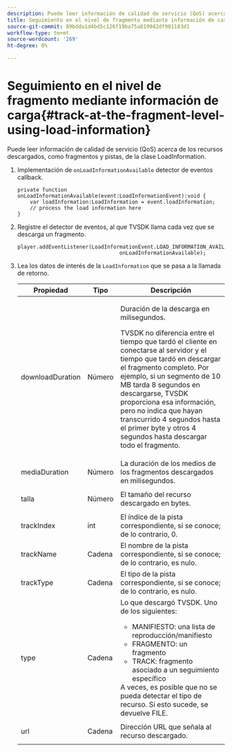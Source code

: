 ```yaml
---
description: Puede leer información de calidad de servicio (QoS) acerca de los recursos descargados, como fragmentos y pistas, de la clase LoadInformation.
title: Seguimiento en el nivel de fragmento mediante información de carga
source-git-commit: 89bdda1d4bd5c126f19ba75a819942df901183d1
workflow-type: tm+mt
source-wordcount: '269'
ht-degree: 0%

---
```



# Seguimiento en el nivel de fragmento mediante información de carga{#track-at-the-fragment-level-using-load-information}

Puede leer información de calidad de servicio (QoS) acerca de los recursos descargados, como fragmentos y pistas, de la clase LoadInformation.

1. Implementación de `onLoadInformationAvailable` detector de eventos callback.

   ```
   private function onLoadInformationAvailable(event:LoadInformationEvent):void { 
       var loadInformation:LoadInformation = event.loadInformation; 
       // process the load information here     
   }
   ```

1. Registre el detector de eventos, al que TVSDK llama cada vez que se descarga un fragmento.

   ```
   player.addEventListener(LoadInformationEvent.LOAD_INFORMATION_AVAILABLE,  
                                    onLoadInformationAvailable);
   ```

1. Lea los datos de interés de la `LoadInformation` que se pasa a la llamada de retorno.

   <table id="table_75E61A2EB25E435DB631166A7FF64757"> 
   <thead> 
   <tr> 
      <th colname="col01" class="entry"> Propiedad </th> 
      <th colname="col1" class="entry"> Tipo </th> 
      <th colname="col2" class="entry"> Descripción </th> 
   </tr> 
   </thead>
   <tbody> 
   <tr> 
      <td colname="col01"> <span class="codeph"> downloadDuration </span> </td> 
      <td colname="col1"> <p>Número </p> </td> 
      <td colname="col2"> <p>Duración de la descarga en milisegundos. </p> <p>TVSDK no diferencia entre el tiempo que tardó el cliente en conectarse al servidor y el tiempo que tardó en descargar el fragmento completo. Por ejemplo, si un segmento de 10 MB tarda 8 segundos en descargarse, TVSDK proporciona esa información, pero no indica que hayan transcurrido 4 segundos hasta el primer byte y otros 4 segundos hasta descargar todo el fragmento. </p> </td> 
   </tr> 
   <tr> 
      <td colname="col01"> <span class="codeph"> mediaDuration </span> </td> 
      <td colname="col1"> <p>Número </p> </td> 
      <td colname="col2"> La duración de los medios de los fragmentos descargados en milisegundos. </td> 
   </tr> 
   <tr> 
      <td colname="col01"> <span class="codeph"> talla </span> </td> 
      <td colname="col1"> <p>Número </p> </td> 
      <td colname="col2"> El tamaño del recurso descargado en bytes. </td> 
   </tr> 
   <tr> 
      <td colname="col01"> <span class="codeph"> trackIndex </span> </td> 
      <td colname="col1"> <p>int </p> </td> 
      <td colname="col2"> El índice de la pista correspondiente, si se conoce; de lo contrario, 0. </td> 
   </tr> 
   <tr> 
      <td colname="col01"> <span class="codeph"> trackName </span> </td> 
      <td colname="col1"> <p>Cadena </p> </td> 
      <td colname="col2"> El nombre de la pista correspondiente, si se conoce; de lo contrario, es nulo. </td> 
   </tr> 
   <tr> 
      <td colname="col01"> <span class="codeph"> trackType </span> </td> 
      <td colname="col1"> <p>Cadena </p> </td> 
      <td colname="col2"> El tipo de la pista correspondiente, si se conoce; de lo contrario, es nulo. </td> 
   </tr> 
   <tr> 
      <td colname="col01"> <span class="codeph"> type </span> </td> 
      <td colname="col1"> <p>Cadena </p> </td> 
      <td colname="col2"> Lo que descargó TVSDK. Uno de los siguientes: 
      <ul id="ul_FA02F42D109344F4866073908CA4E835"> 
      <li id="li_0E2D3EBCAB58477FB5EA526C54FACFFB">MANIFIESTO: una lista de reproducción/manifiesto </li> 
      <li id="li_D7894C2F0CB64C909C6398288EA5683A">FRAGMENTO: un fragmento </li> 
      <li id="li_4D4FEDB7704C411B80891B5028B0C20E">TRACK: fragmento asociado a un seguimiento específico </li> 
      </ul> A veces, es posible que no se pueda detectar el tipo de recurso. Si esto sucede, se devuelve FILE. </td> 
   </tr> 
   <tr> 
      <td colname="col01"> <span class="codeph"> url </span> </td> 
      <td colname="col1"> <p>Cadena </p> </td> 
      <td colname="col2"> Dirección URL que señala al recurso descargado. </td> 
   </tr> 
   </tbody> 
   </table>
